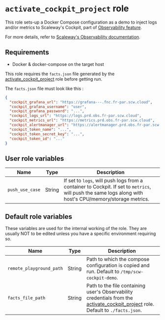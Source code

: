 # `activate_cockpit_project` role

This role sets-up a Docker Compose configuration as a demo to inject logs and/or metrics to Scaleway's Cockpit, part of [Observability feature](https://www.scaleway.com/en/betas/#observability).

For more details, refer to [Scaleway's Observability documentation](https://developers.scaleway.com/en/products/observability/api/v1alpha1).

## Requirements

- Docker & docker-compose on the target host

This role requires the `facts.json` file generated by the [activate_cockpit_project](../activate_cockpit_project) role before getting run.

The `facts.json` file must look like this :

```json
{
  "cockpit_grafana_url": "https://grafana---.fnc.fr-par.scw.cloud",
  "cockpit_grafana_username": "user",
  "cockpit_grafana_password": "...",
  "cockpit_logs_url": "https://logs.prd.obs.fr-par.scw.cloud",
  "cockpit_metrics_url": "https://metrics.prd.obs.fr-par.scw.cloud",
  "cockpit_alertmanager_url": "https://alertmanager.prd.obs.fr-par.scw.cloud",
  "cockpit_token_name": "...",
  "cockpit_token_secret_key": "...",
  "cockpit_token_id": "..."
}
```

## User role variables

| Name                  | Type     | Description                                                                                   |
| --------------------- | -------- | --------------------------------------------------------------------------------------------- |
| `push_use_case` | String | If set to `logs`, will push logs from a container to Cockpit. If set to `metrics`, will push the same logs along with host's CPU/memory/storage metrics. |

## Default role variables

These variables are used for the internal working of the role. They are usually NOT to be edited unless you have a specific environment requiring so.

| Name                  | Type     | Description                                                                                   |
| --------------------- | -------- | --------------------------------------------------------------------------------------------- |
| `remote_playground_path` | String | Path to which the compose configuration is copied and run. Default to `/tmp/scw-cockpit-demo`. |
| `facts_file_path` | String | Path to the file containing user's Observability credentials from the [activate_cockpit_project](../activate_cockpit_project) role. Default to `./facts.json`.  |
